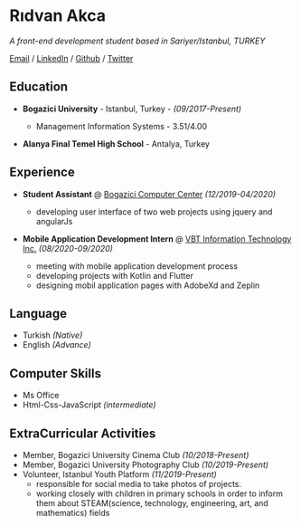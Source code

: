# Rıdvan Akca

_A front-end development student based in Sariyer/Istanbul, TURKEY_

[Email](akca.ridvann@gmail.com) / [LinkedIn](https://www.linkedin.com/in/ridvanakca/) / [Github](https://github.com/ridvanakca) / [Twitter]()


## Education

* **Bogazici University**   -  Istanbul, Turkey - _(09/2017-Present)_

  * Management Information Systems  -    3.51/4.00

* **Alanya Final Temel High School** - Antalya, Turkey

## Experience

* **Student Assistant** @ [Bogazici Computer Center](https://cc.boun.edu.tr/en) _(12/2019-04/2020)_
  
  * developing user interface of two web projects using jquery and angularJs


* **Mobile Application Development Intern** @ [VBT Information Technology Inc.](https://www.vbt.com.tr/en) _(08/2020-09/2020)_
  
  * meeting with mobile application development process
  * developing projects with Kotlin and Flutter
  * designing mobil application pages with AdobeXd and Zeplin
  
## Language

* Turkish _(Native)_
* English _(Advance)_

## Computer Skills

* Ms Office
* Html-Css-JavaScript _(intermediate)_

## ExtraCurricular Activities

* Member, Bogazici University Cinema Club _(10/2018-Present)_
* Member, Bogazici University Photography Club _(10/2019-Present)_
* Volunteer, Istanbul Youth Platform  _(11/2019-Present)_
  * responsible for social media to take photos of projects.
  * working closely with children in primary schools in order to inform them about STEAM(science, technology, engineering, art, and mathematics) fields

